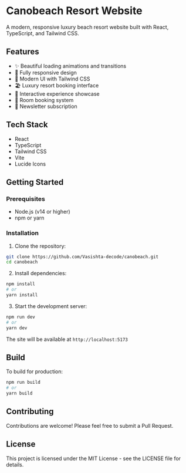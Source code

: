 # Canobeach Resort Website

A modern, responsive luxury beach resort website built with React, TypeScript, and Tailwind CSS.

## Features

- ✨ Beautiful loading animations and transitions
- 📱 Fully responsive design
- 🎨 Modern UI with Tailwind CSS
- 🏖️ Luxury resort booking interface
- 🌟 Interactive experience showcase
- 🏨 Room booking system
- 📝 Newsletter subscription

## Tech Stack

- React
- TypeScript
- Tailwind CSS
- Vite
- Lucide Icons

## Getting Started

### Prerequisites

- Node.js (v14 or higher)
- npm or yarn

### Installation

1. Clone the repository:
```bash
git clone https://github.com/Vasishta-decode/canobeach.git
cd canobeach
```

2. Install dependencies:
```bash
npm install
# or
yarn install
```

3. Start the development server:
```bash
npm run dev
# or
yarn dev
```

The site will be available at `http://localhost:5173`

## Build

To build for production:

```bash
npm run build
# or
yarn build
```

## Contributing

Contributions are welcome! Please feel free to submit a Pull Request.

## License

This project is licensed under the MIT License - see the LICENSE file for details. 